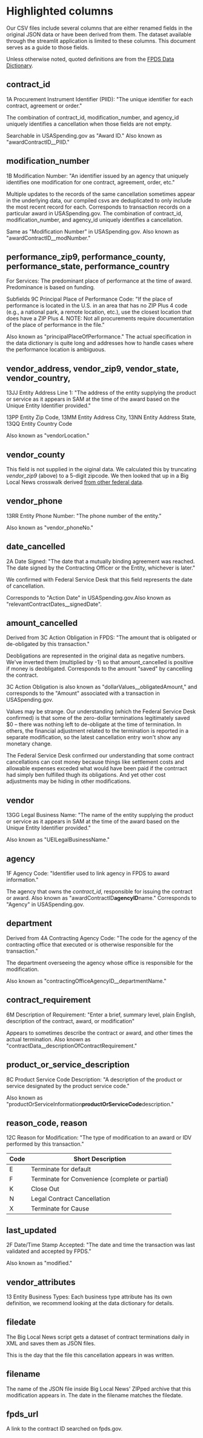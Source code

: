 # Highlighted columns

Our CSV files include several columns that are either renamed fields in the original JSON data or have been derived from them. The dataset available through the streamlit application is limited to these columns. This document serves as a guide to those fields.

Unless otherwise noted, quoted definitions are from the [FPDS Data Dictionary](https://www.fpds.gov/downloads/Version_1.5_specs/FPDS_DataDictionary_V1.5.pdf).

## contract_id

1A Procurement Instrument Identifier (PIID): "The unique identifier for each contract, agreement or order."

The combination of contract_id, modification_number, and agency_id uniquely identifies a cancellation when those fields are not empty.

Searchable in USASpending.gov as "Award ID." Also known as "awardContractID\_\_PIID."

## modification_number

1B Modification Number: "An identifier issued by an agency that uniquely identifies one modification for
one contract, agreement, order, etc."

Multiple updates to the records of the same cancellation sometimes appear in the underlying data, our compiled csvs are deduplicated to only include the most recent record for each. Corresponds to transaction records on a particular award in USASpending.gov. The combination of contract_id, modification_number, and agency_id uniquely identifies a cancellation.

Same as "Modification Number" in USASpending.gov. Also known as "awardContractID\_\_modNumber."

## performance_zip9, performance_county, performance_state, performance_country

For Services: The predominant place of performance at the time of award. Predominance is based on funding.

Subfields 9C Principal Place of Performance Code: "If the place of performance is located in the U.S. in an area that has no ZIP Plus 4 code (e.g., a national park, a remote location, etc.), use the closest location that does have a ZIP Plus 4. NOTE: Not all procurements require documentation of the place of performance in the file."

Also known as "principalPlaceOfPerformance." The actual specification in the data dictionary is quite long and addresses how to handle cases where the performance location is ambiguous.

## vendor_address, vendor_zip9, vendor_state, vendor_country,

13JJ Entity Address Line 1: "The address of the entity supplying the product or service as it appears in SAM at the time of the award based on the Unique Entity Identifier provided."

13PP Entity Zip Code, 13MM Entity Address City, 13NN Entity Address State, 13QQ Entity Country Code

Also known as "vendorLocation."

## vendor_county

This field is not supplied in the oiginal data. We calculated this by truncating _vendor_zip9_ (above) to a 5-digit zipcode. We then looked that up in a Big Local News crosswalk derived [from other federal data](https://github.com/biglocalnews/zips-to-counties/).

## vendor_phone

13RR Entity Phone Number: "The phone number of the entity."

Also known as "vendor_phoneNo."

## date_cancelled

2A Date Signed: "The date that a mutually binding agreement was reached. The date signed by the Contracting Officer or the Entity, whichever is later."

We confirmed with Federal Service Desk that this field represents the date of cancellation.

Corresponds to "Action Date" in USASpending.gov.Also known as "relevantContractDates\_\_signedDate".

## amount_cancelled

Derived from 3C Action Obligation in FPDS: "The amount that is obligated or de-obligated by this transaction."

Deobligations are represented in the original data as negative numbers. We've inverted them (multiplied by -1) so that amount_cancelled is positive if money is deobligated. Corresponds to the amount "saved" by cancelling the contract.

3C Action Obligation is also known as "dollarValues\_\_obligatedAmount," and corresponds to the "Amount" associated with a transaction in USASpending.gov.

Values may be strange. Our understanding (which the Federal Service Desk confirmed) is that some of the zero-dollar terminations legitimately saved $0 – there was nothing left to de-obligate at the time of termination. In others, the financial adjustment related to the termination is reported in a separate modification, so the latest cancellation entry won't show any monetary change.

The Federal Service Desk confirmed our understanding that some contract cancellations can cost money because things like settlement costs and allowable expenses exceded what would have been paid if the contrract had simply ben fulfilled thugh its obligations. And yet other cost adjustments may be hiding in other modifications.

## vendor

13GG Legal Business Name: "The name of the entity supplying the product or service as it appears in SAM at the time of the award based on the Unique Entity Identifier provided."

Also known as "UEILegalBusinessName."

## agency

1F Agency Code: "Identifier used to link agency in FPDS to award information."

The agency that owns the _contract_id_, responsible for issuing the contract or award. Also known as "awardContractID**agencyID**name." Corresponds to "Agency" in USASpending.gov.

## department

Derived from 4A Contracting Agency Code: "The code for the agency of the contracting office that executed or is otherwise responsible for the transaction."

The department overseeing the agency whose office is responsible for the modification.

Also known as "contractingOfficeAgencyID\_\_departmentName."

## contract_requirement

6M Description of Requirement: "Enter a brief, summary level, plain English, description of the contract, award, or modification"

Appears to sometimes describe the contract or award, and other times the actual termination. Also known as "contractData\_\_descriptionOfContractRequirement."

## product_or_service_description

8C Product Service Code Description: "A description of the product or service designated by the product service code."

Also known as "productOrServiceInformation**productOrServiceCode**description."

## reason_code, reason

12C Reason for Modification: "The type of modification to an award or IDV performed by this transaction."

| Code | Short Description                               |
| ---- | ----------------------------------------------- |
| E    | Terminate for default                           |
| F    | Terminate for Convenience (complete or partial) |
| K    | Close Out                                       |
| N    | Legal Contract Cancellation                     |
| X    | Terminate for Cause                             |

## last_updated

2F Date/Time Stamp Accepted: "The date and time the transaction was last validated and accepted by FPDS."

Also known as "modified."

## vendor_attributes

13 Entity Business Types: Each business type attribute has its own definition, we recommend looking at the data dictionary for details.

## filedate

The Big Local News script gets a dataset of contract terminations daily in XML and saves them as JSON files.

This is the day that the file this cancellation appears in was written.

## filename

The name of the JSON file inside Big Local News' ZIPped archive that this modification appears in. The date in the filename matches the filedate.

## fpds_url

A link to the contract ID searched on fpds.gov.
